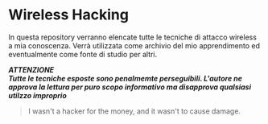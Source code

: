 # Wireless Hacking

In questa repository verranno elencate tutte le tecniche di attacco wireless a mia conoscenza.
Verrà utilizzata come archivio del mio apprendimento ed eventualmente come fonte di studio per altri.

***ATTENZIONE***\
***Tutte le tecniche esposte sono penalmemte perseguibili. L'autore ne approva la lettura per puro scopo informativo ma disapprova qualsiasi utilzzo improprio***

> I wasn't a hacker for the money, and it wasn't to cause damage.
